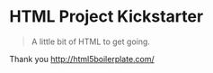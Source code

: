 # HTML Project Kickstarter

> A little bit of HTML to get going.

Thank you http://html5boilerplate.com/